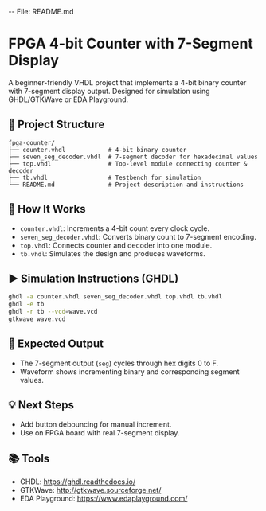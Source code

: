 -- File: README.md

# FPGA 4-bit Counter with 7-Segment Display

A beginner-friendly VHDL project that implements a 4-bit binary counter with 7-segment display output. Designed for simulation using GHDL/GTKWave or EDA Playground.

## 📁 Project Structure
```
fpga-counter/
├── counter.vhdl            # 4-bit binary counter
├── seven_seg_decoder.vhdl  # 7-segment decoder for hexadecimal values
├── top.vhdl                # Top-level module connecting counter & decoder
├── tb.vhdl                 # Testbench for simulation
└── README.md               # Project description and instructions
```

## 🔧 How It Works
- `counter.vhdl`: Increments a 4-bit count every clock cycle.
- `seven_seg_decoder.vhdl`: Converts binary count to 7-segment encoding.
- `top.vhdl`: Connects counter and decoder into one module.
- `tb.vhdl`: Simulates the design and produces waveforms.

## ▶️ Simulation Instructions (GHDL)
```bash
ghdl -a counter.vhdl seven_seg_decoder.vhdl top.vhdl tb.vhdl
ghdl -e tb
ghdl -r tb --vcd=wave.vcd
gtkwave wave.vcd
```

## 🧪 Expected Output
- The 7-segment output (`seg`) cycles through hex digits 0 to F.
- Waveform shows incrementing binary and corresponding segment values.

## 💡 Next Steps
- Add button debouncing for manual increment.
- Use on FPGA board with real 7-segment display.

## 📚 Tools
- GHDL: https://ghdl.readthedocs.io/
- GTKWave: http://gtkwave.sourceforge.net/
- EDA Playground: https://www.edaplayground.com/

